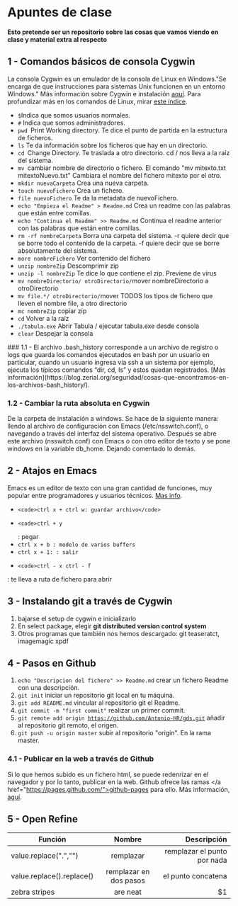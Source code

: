 # Apuntes de clase

**Esto pretende ser un repositorio sobre las cosas que vamos viendo en clase y material extra al respecto**

## 1 - Comandos básicos de consola Cygwin

La consola Cygwin es un emulador de la consola de Linux en Windows."Se encarga de que instrucciones para sistemas Unix funcionen en un entorno Windows." Más información sobre Cygwin e instalación [aquí](https://fuubar.wordpress.com/2014/01/14/cygwin-creyendome-un-chico-linux-en-windows-parte-i./). Para profundizar más en los comandos de Linux, mirar [este índice](http://ss64.com/bash/).
<ul>
  <li>
  <code>$</code>Indica que somos usuarios normales.
  </li>
  
  <li>
  <code>#</code> Indica que somos administradores.
  </li>
  
  <li>
  <code>pwd </code>Print Working directory. Te dice el punto de partida en la estructura de ficheros.
  </li>
  
  <li>
  <code>ls</code> Te da información sobre los ficheros que hay en un directorio.
  </li>
  
  <li>
  <code>cd </code>Change Directory. Te traslada a otro directorio. cd / nos lleva a la raíz del sistema.
  </li>
  <li>
  <code>mv </code>cambiar nombre de directorio o fichero. El comando "mv mitexto.txt mitextoNuevo.txt" Cambiara el nombre del fichero mitexto por el otro.
  </li>
  
  <li>
  <code>mkdir nuevaCarpeta</code> Crea una nueva carpeta.
  </li>
  
  <li>
  <code>touch nuevoFichero</code> Crea un fichero.
  </li>
  
  <li>
  <code>file nuevoFichero</code> Te da la metadata de nuevoFichero.
  </li>
   <li>
  <code>echo "Empieza el Readme" > Readme.md</code> Crea un readme con las palabras que están entre comillas.
  </li>
  <li>
  <code>echo "Continua el Readme" >> Readme.md</code> Continua el readme anterior con las palabras que están entre comillas.
  </li>
  <li>
  <code>rm -rf nombreCarpeta</code> Borra una carpeta del sistema. -r quiere decir que se borre todo el contenido de la carpeta. -f quiere decir que se borre absolutamente del sistema.
  </li>
  <li>
  <code>more nombreFichero</code> Ver contenido del fichero
  </li>
  <li>
  <code>unzip nombreZip</code> Descomprimir zip
  </li>
   <li>
  <code>unzip -l nombreZip</code> Te dice lo que contiene el zip. Previene de virus
  </li>
  <li>
  <code>mv nombreDirectorio/ otroDirectorio/</code>mover nombreDirectorio a otroDirectorio
  </li>
   <li>
  <code>mv file.*/ otroDirectorio/</code>mover TODOS los tipos de fichero que lleven el nombre file, a otro directorio
  </li>
   <li>
  <code>mc nombreZip</code> copiar zip
  </li>
  <li>
  <code>cd</code> Volver a la raíz
  </li>
  <li>
  <code>./tabula.exe</code> Abrir Tabula / ejecutar tabula.exe desde consola
  </li>
  <li>
  <code>clear</code> Despejar la consola
  </li>
</ul>
### 1.1 - El archivo .bash_history
corresponde a un archivo de registro o logs que guarda los comandos ejecutados en bash por un usuario en particular, cuando un usuario ingresa vía ssh a un sistema por ejemplo, ejecuta los típicos comandos “dir, cd, ls” y estos quedan registrados. [Más información](https://blog.zerial.org/seguridad/cosas-que-encontramos-en-los-archivos-bash_history/).

### 1.2 - Cambiar la ruta absoluta en Cygwin
De la carpeta de instalación a windows. Se hace de la siguiente manera: llendo al archivo de configuración con Emacs (/etc/nsswitch.conf), o navegando a través del interfaz del sistema operativo. Después se abre este archivo (nsswitch.conf) con Emacs o con otro editor de texto y se pone windows en la variable db_home. Dejando comentado lo demás.

## 2 - Atajos en Emacs
Emacs es un editor de texto con una gran cantidad de funciones, muy popular entre programadores y usuarios técnicos. [Mas info](https://es.wikipedia.org/wiki/Emacs).

*     <code>ctrl x + ctrl w: guardar archivo</code>
*     <code>ctrl + y  
   : pegar</code>
*    <code>ctrl x + b 
   : modelo de varios buffers</code>
*    <code>ctrl x + 1:
   : salir</code>
*     <code>ctrl - x ctrl - f
 :  te lleva a ruta de fichero para abrir</code>

## 3 - Instalando git a través de Cygwin
<ol>
  <li>bajarse el setup de cygwin e inicializarlo</li>
  <li>En select package, elegir <strong>git distributed version control system</strong></li>
  <li>Otros programas que también nos hemos descargado: git teaseratct, imagemagic xpdf</li>
</ol>

## 4 - Pasos en Github
1. <code>echo "Descripcion del fichero" >> Readme.md</code> crear un fichero Readme con una descripción.
1. <code>git init</code> iniciar un repositorio git local en tu máquina.
2. <code>git add README.md</code> vincular al repositorio git el Readme.
3. <code>git commit -m "first commit"</code> realizar un primer commit.
4. <code>git remote add origin https://github.com/Antonio-HR/gds.git</code> añadir al repositorio git remoto, el origen.
5. <code>git push -u origin master</code> subir al repositorio "origin". En la rama master.

### 4.1 - Publicar en la web a través de Github
Si lo que hemos subido es un fichero html, se puede redenrizar en el navegador y por lo tanto, publicar en la web. Github ofrece las ramas </a href="https://pages.github.com/">github-pages</a> para ello. Más información, <a href="https://github.com/flowsta/github#publicación-web">aquí</a>.
## 5 - Open Refine

| Función       | Nombre        | Descripción  |
| ------------- |:-------------:| -----:|
| value.replace(".","")      | remplazar | remplazar el punto por nada |
| value.replace().replace()     | remplazar en dos pasos      |   el punto concatena |
| zebra stripes | are neat      |    $1 |






   





